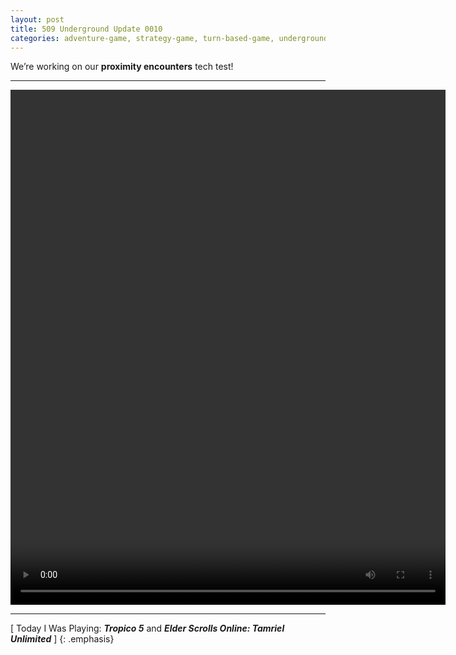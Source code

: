 ```yaml
---
layout: post
title: 509 Underground Update 0010
categories: adventure-game, strategy-game, turn-based-game, underground
---
```

We’re working on our **proximity encounters** tech test!

---

<video class="img-contain" width="696" height="824" controls>
  <source src="/img/games/509_Underground_Update_0010.mov" type="video/mp4">
  Your browser does not support the video tag.
</video>

---

[ Today I Was Playing: ***Tropico 5*** and ***Elder Scrolls Online: Tamriel Unlimited*** ]
{: .emphasis}